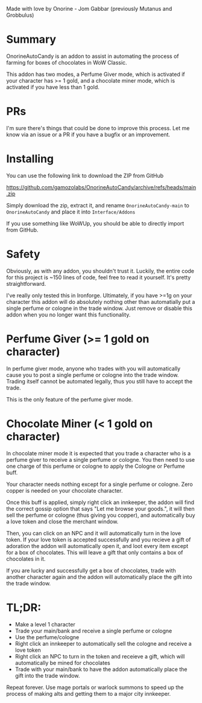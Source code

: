 Made with love by Onorine - Jom Gabbar (previously Mutanus and Grobbulus)

# Summary

OnorineAutoCandy is an addon to assist in automating the process of farming
for boxes of chocolates in WoW Classic.

This addon has two modes, a Perfume Giver mode, which is activated if your
character has >= 1 gold, and a chocolate miner mode, which is activated if you
have less than 1 gold.

# PRs

I'm sure there's things that could be done to improve this process. Let me
know via an issue or a PR if you have a bugfix or an improvement.

# Installing

You can use the following link to download the ZIP from GitHub

https://github.com/gamozolabs/OnorineAutoCandy/archive/refs/heads/main.zip

Simply download the zip, extract it, and rename `OnorineAutoCandy-main` to
`OnorineAutoCandy` and place it into `Interface/Addons`

If you use something like WoWUp, you should be able to directly import from
GitHub.

# Safety

Obviously, as with any addon, you shouldn't trust it. Luckily, the entire code
for this project is ~150 lines of code, feel free to read it yourself. It's
pretty straightforward.

I've really only tested this in Ironforge. Ultimately, if you have >=1g on
your character this addon will do absolutely nothing other than automatially
put a single perfume or cologne in the trade window. Just remove or disable
this addon when you no longer want this functionality.

# Perfume Giver (>= 1 gold on character)

In perfume giver mode, anyone who trades with you will automatically cause
you to post a single perfume or cologne into the trade window. Trading itself
cannot be automated legally, thus you still have to accept the trade.

This is the only feature of the perfume giver mode.

# Chocolate Miner (< 1 gold on character)

In chocolate miner mode it is expected that you trade a character who is
a perfume giver to receive a single perfume or cologne. You then need to use
one charge of this perfume or cologne to apply the Cologne or Perfume buff.

Your character needs nothing except for a single perfume or cologne. Zero
copper is needed on your chocolate character.

Once this buff is applied, simply right click an innkeeper, the addon will
find the correct gossip option that says "Let me browse your goods.", it will
then sell the perfume or cologne (thus giving you copper), and automatically
buy a love token and close the merchant window.

Then, you can click on an NPC and it will automatically turn in the love token.
If your love token is accepted successfully and you recieve a gift of adoration
the addon will automatically open it, and loot every item except for
a box of chocolates. This will leave a gift that only contains a box of
chocolates in it.

If you are lucky and successfully get a box of chocolates, trade with another
character again and the addon will automatically place the gift into the
trade window.

# TL;DR:

- Make a level 1 character
- Trade your main/bank and receive a single perfume or cologne
- Use the perfume/cologne
- Right click an innkeeper to automatically sell the cologne and receive a love
  token
- Right click an NPC to turn in the token and receieve a gift, which will
  automatically be mined for chocolates
- Trade with your main/bank to have the addon automatically place the gift
  into the trade window.

Repeat forever. Use mage portals or warlock summons to speed up the process
of making alts and getting them to a major city innkeeper.

